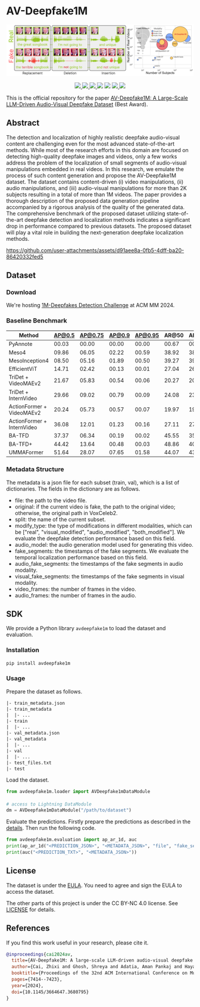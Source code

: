 # AV-Deepfake1M

<div align="center">
    <img src="assets/teaser.png">
    <p></p>
</div>

<div align="center">
    <a href="https://github.com/ControlNet/AV-Deepfake1M/issues">
        <img src="https://img.shields.io/github/issues/ControlNet/AV-Deepfake1M?style=flat-square">
    </a>
    <a href="https://github.com/ControlNet/AV-Deepfake1M/network/members">
        <img src="https://img.shields.io/github/forks/ControlNet/AV-Deepfake1M?style=flat-square">
    </a>
    <a href="https://github.com/ControlNet/AV-Deepfake1M/stargazers">
        <img src="https://img.shields.io/github/stars/ControlNet/AV-Deepfake1M?style=flat-square">
    </a>
    <a href="https://pypi.org/project/avdeepfake1m/"><img src="https://img.shields.io/pypi/v/avdeepfake1m?style=flat-square"></a>
    <a href="https://pypi.org/project/avdeepfake1m/"><img src="https://img.shields.io/pypi/dm/avdeepfake1m?style=flat-square"></a>
    <a href="https://github.com/ControlNet/AV-Deepfake1M/blob/master/LICENSE">
        <img src="https://img.shields.io/badge/license-CC%20BY--NC%204.0-97ca00?style=flat-square">
    </a>
    <a href="https://arxiv.org/abs/2311.15308">
        <img src="https://img.shields.io/badge/arXiv-2311.15308-b31b1b.svg?style=flat-square">
    </a>
</div>

This is the official repository for the paper 
[AV-Deepfake1M: A Large-Scale LLM-Driven Audio-Visual Deepfake Dataset](https://dl.acm.org/doi/abs/10.1145/3664647.3680795) (Best Award).

## Abstract
The detection and localization of highly realistic deepfake audio-visual content are challenging even for the most 
advanced state-of-the-art methods. While most of the research efforts in this domain are focused on detecting 
high-quality deepfake images and videos, only a few works address the problem of the localization of small segments of 
audio-visual manipulations embedded in real videos. In this research, we emulate the process of such content generation 
and propose the AV-Deepfake1M dataset. The dataset contains content-driven (i) video manipulations, 
(ii) audio manipulations, and (iii) audio-visual manipulations for more than 2K subjects resulting in a total of more 
than 1M videos. The paper provides a thorough description of the proposed data generation pipeline accompanied by a 
rigorous analysis of the quality of the generated data. The comprehensive benchmark of the proposed dataset utilizing 
state-of-the-art deepfake detection and localization methods indicates a significant drop in performance compared to 
previous datasets. The proposed dataset will play a vital role in building the next-generation deepfake localization 
methods.

https://github.com/user-attachments/assets/d91aee8a-0fb5-4dff-ba20-86420332fed5


## Dataset

### Download

We're hosting [1M-Deepfakes Detection Challenge](https://deepfakes1m.github.io/2024) at ACM MM 2024.

### Baseline Benchmark

| Method                     | AP@0.5 | AP@0.75 | AP@0.9 | AP@0.95 | AR@50 | AR@20 | AR@10 | AR@5  |
|----------------------------|--------|---------|--------|---------|-------|-------|-------|-------|
| PyAnnote                   | 00.03  | 00.00   | 00.00  | 00.00   | 00.67 | 00.67 | 00.67 | 00.67 |
| Meso4                      | 09.86  | 06.05   | 02.22  | 00.59   | 38.92 | 38.81 | 36.47 | 26.91 |
| MesoInception4             | 08.50  | 05.16   | 01.89  | 00.50   | 39.27 | 39.00 | 35.78 | 24.59 |
| EfficientViT               | 14.71  | 02.42   | 00.13  | 00.01   | 27.04 | 26.43 | 23.90 | 20.31 |
| TriDet + VideoMAEv2        | 21.67  | 05.83   | 00.54  | 00.06   | 20.27 | 20.12 | 19.50 | 18.18 |
| TriDet + InternVideo       | 29.66  | 09.02   | 00.79  | 00.09   | 24.08 | 23.96 | 23.50 | 22.55 |
| ActionFormer + VideoMAEv2  | 20.24  | 05.73   | 00.57  | 00.07   | 19.97 | 19.81 | 19.11 | 17.80 |
| ActionFormer + InternVideo | 36.08  | 12.01   | 01.23  | 00.16   | 27.11 | 27.00 | 26.60 | 25.80 |
| BA-TFD                     | 37.37  | 06.34   | 00.19  | 00.02   | 45.55 | 35.95 | 30.66 | 26.82 |
| BA-TFD+                    | 44.42  | 13.64   | 00.48  | 00.03   | 48.86 | 40.37 | 34.67 | 29.88 |
| UMMAFormer                 | 51.64  | 28.07   | 07.65  | 01.58   | 44.07 | 43.45 | 42.09 | 40.27 |


### Metadata Structure

The metadata is a json file for each subset (train, val), which is a list of dictionaries. The fields in the dictionary are as follows.
- file: the path to the video file.
- original: if the current video is fake, the path to the original video; otherwise, the original path in VoxCeleb2.
- split: the name of the current subset.
- modify_type: the type of modifications in different modalities, which can be ["real", "visual_modified", "audio_modified", "both_modified"]. We evaluate the deepfake detection performance based on this field.
- audio_model: the audio generation model used for generating this video.
- fake_segments: the timestamps of the fake segments. We evaluate the temporal localization performance based on this field.
- audio_fake_segments: the timestamps of the fake segments in audio modality.
- visual_fake_segments: the timestamps of the fake segments in visual modality.
- video_frames: the number of frames in the video.
- audio_frames: the number of frames in the audio.

## SDK

We provide a Python library `avdeepfake1m` to load the dataset and evaluation.

### Installation

```bash
pip install avdeepfake1m
```

### Usage

Prepare the dataset as follows.

```
|- train_metadata.json
|- train_metadata
|  |- ...
|- train
|  |- ...
|- val_metadata.json
|- val_metadata
|  |- ...
|- val
|  |- ...
|- test_files.txt
|- test
```

Load the dataset.

```python
from avdeepfake1m.loader import AVDeepfake1mDataModule

# access to Lightning DataModule
dm = AVDeepfake1mDataModule("/path/to/dataset")
```

Evaluate the predictions. Firstly prepare the predictions as described in the [details](https://deepfakes1m.github.io/2024/details). Then run the following code.

```python
from avdeepfake1m.evaluation import ap_ar_1d, auc
print(ap_ar_1d("<PREDICTION_JSON>", "<METADATA_JSON>", "file", "fake_segments", 1, [0.5, 0.75, 0.9, 0.95], [50, 30, 20, 10, 5], [0.5, 0.55, 0.6, 0.65, 0.7, 0.75, 0.8, 0.85, 0.9, 0.95]))
print(auc("<PREDICTION_TXT>", "<METADATA_JSON>"))
```

## License

The dataset is under the [EULA](eula.pdf). You need to agree and sign the EULA to access the dataset.

The other parts of this project is under the CC BY-NC 4.0 license. See [LICENSE](LICENSE) for details.

## References

If you find this work useful in your research, please cite it.

```bibtex
@inproceedings{cai2024av,
  title={AV-Deepfake1M: A large-scale LLM-driven audio-visual deepfake dataset},
  author={Cai, Zhixi and Ghosh, Shreya and Adatia, Aman Pankaj and Hayat, Munawar and Dhall, Abhinav and Gedeon, Tom and Stefanov, Kalin},
  booktitle={Proceedings of the 32nd ACM International Conference on Multimedia},
  pages={7414--7423},
  year={2024},
  doi={10.1145/3664647.3680795}
}
```
